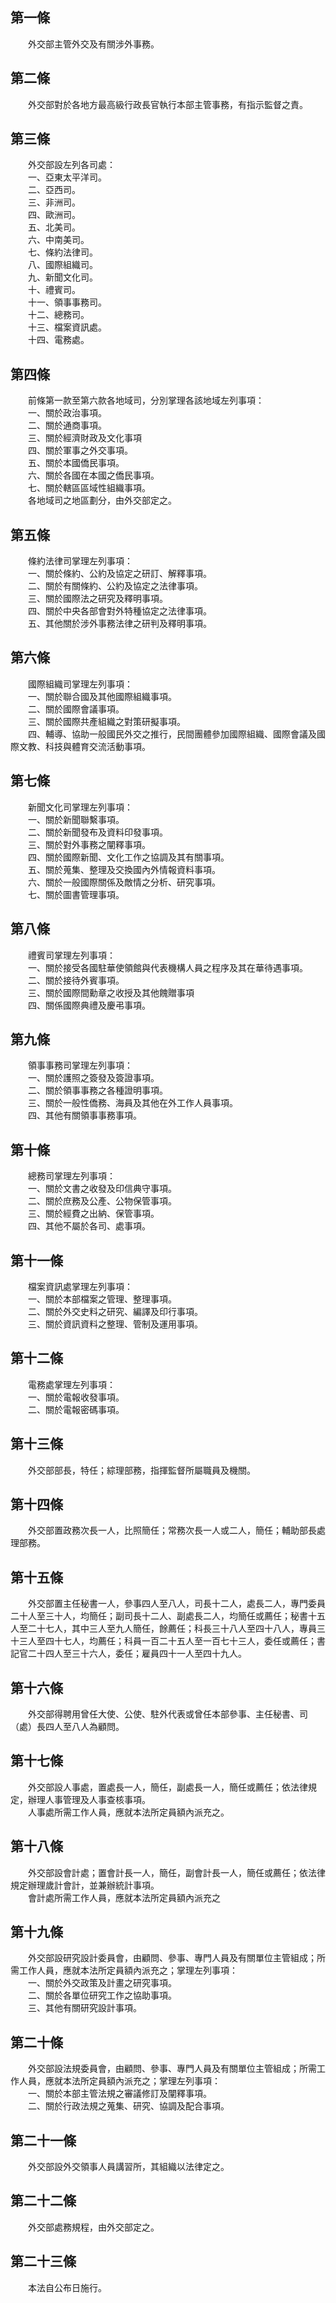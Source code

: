 第一條 
-------
　　外交部主管外交及有關涉外事務。  


第二條 
-------
　　外交部對於各地方最高級行政長官執行本部主管事務，有指示監督之責。  


第三條 
-------
　　外交部設左列各司處：  
　　一、亞東太平洋司。  
　　二、亞西司。  
　　三、非洲司。  
　　四、歐洲司。  
　　五、北美司。  
　　六、中南美司。  
　　七、條約法律司。  
　　八、國際組織司。  
　　九、新聞文化司。  
　　十、禮賓司。  
　　十一、領事事務司。  
　　十二、總務司。  
　　十三、檔案資訊處。  
　　十四、電務處。  


第四條 
-------
　　前條第一款至第六款各地域司，分別掌理各該地域左列事項：  
　　一、關於政治事項。  
　　二、關於通商事項。  
　　三、關於經濟財政及文化事項  
　　四、關於軍事之外交事項。  
　　五、關於本國僑民事項。  
　　六、關於各國在本國之僑民事項。  
　　七、關於轄區區域性組織事項。  
　　各地域司之地區劃分，由外交部定之。  


第五條 
-------
　　條約法律司掌理左列事項：  
　　一、關於條約、公約及協定之研訂、解釋事項。  
　　二、關於有關條約、公約及協定之法律事項。  
　　三、關於國際法之研究及釋明事項。  
　　四、關於中央各部會對外特種協定之法律事項。  
　　五、其他關於涉外事務法律之研判及釋明事項。  


第六條 
-------
　　國際組織司掌理左列事項：  
　　一、關於聯合國及其他國際組織事項。  
　　二、關於國際會議事項。  
　　三、關於國際共產組織之對策研擬事項。  
　　四、輔導、協助一般國民外交之推行，民間團體參加國際組織、國際會議及國際文教、科技與體育交流活動事項。  


第七條 
-------
　　新聞文化司掌理左列事項：  
　　一、關於新聞聯繫事項。  
　　二、關於新聞發布及資料印發事項。  
　　三、關於對外事務之闡釋事項。  
　　四、關於國際新聞、文化工作之協調及其有關事項。  
　　五、關於蒐集、整理及交換國內外情報資料事項。  
　　六、關於一般國際關係及敵情之分析、研究事項。  
　　七、關於圖書管理事項。  


第八條 
-------
　　禮賓司掌理左列事項：  
　　一、關於接受各國駐華使領館與代表機構人員之程序及其在華待遇事項。  
　　二、關於接待外賓事項。  
　　三、關於國際間勳章之收授及其他餽贈事項  
　　四、關係國際典禮及慶弔事項。  


第九條 
-------
　　領事事務司掌理左列事項：  
　　一、關於護照之簽發及簽證事項。  
　　二、關於領事事務之各種證明事項。  
　　三、關於一般性僑務、海員及其他在外工作人員事項。  
　　四、其他有關領事事務事項。  


第十條 
-------
　　總務司掌理左列事項：  
　　一、關於文書之收發及印信典守事項。  
　　二、關於庶務及公產、公物保管事項。  
　　三、關於經費之出納、保管事項。  
　　四、其他不屬於各司、處事項。  


第十一條 
---------
　　檔案資訊處掌理左列事項：  
　　一、關於本部檔案之管理、整理事項。  
　　二、關於外交史料之研究、編譯及印行事項。  
　　三、關於資訊資料之整理、管制及運用事項。  


第十二條 
---------
　　電務處掌理左列事項：  
　　一、關於電報收發事項。  
　　二、關於電報密碼事項。  


第十三條 
---------
　　外交部部長，特任；綜理部務，指揮監督所屬職員及機關。  


第十四條 
---------
　　外交部置政務次長一人，比照簡任；常務次長一人或二人，簡任；輔助部長處理部務。  


第十五條 
---------
　　外交部置主任秘書一人，參事四人至八人，司長十二人，處長二人，專門委員二十人至三十人，均簡任；副司長十二人、副處長二人，均簡任或薦任；秘書十五人至二十七人，其中三人至九人簡任，餘薦任；科長三十八人至四十八人，專員三十三人至四十七人，均薦任；科員一百二十五人至一百七十三人，委任或薦任；書記官二十四人至三十六人，委任；雇員四十一人至四十九人。  


第十六條 
---------
　　外交部得聘用曾任大使、公使、駐外代表或曾任本部參事、主任秘書、司（處）長四人至八人為顧問。  


第十七條 
---------
　　外交部設人事處，置處長一人，簡任，副處長一人，簡任或薦任；依法律規定，辦理人事管理及人事查核事項。  
　　人事處所需工作人員，應就本法所定員額內派充之。  


第十八條 
---------
　　外交部設會計處；置會計長一人，簡任，副會計長一人，簡任或薦任；依法律規定辦理歲計會計，並兼辦統計事項。  
　　會計處所需工作人員，應就本法所定員額內派充之  


第十九條 
---------
　　外交部設研究設計委員會，由顧問、參事、專門人員及有關單位主管組成；所需工作人員，應就本法所定員額內派充之；掌理左列事項：  
　　一、關於外交政策及計畫之研究事項。  
　　二、關於各單位研究工作之協助事項。  
　　三、其他有關研究設計事項。  


第二十條 
---------
　　外交部設法規委員會，由顧問、參事、專門人員及有關單位主管組成；所需工作人員，應就本法所定員額內派充之；掌理左列事項：  
　　一、關於本部主管法規之審議修訂及闡釋事項。  
　　二、關於行政法規之蒐集、研究、協調及配合事項。  


第二十一條 
-----------
　　外交部設外交領事人員講習所，其組織以法律定之。  


第二十二條 
-----------
　　外交部處務規程，由外交部定之。  


第二十三條 
-----------
　　本法自公布日施行。